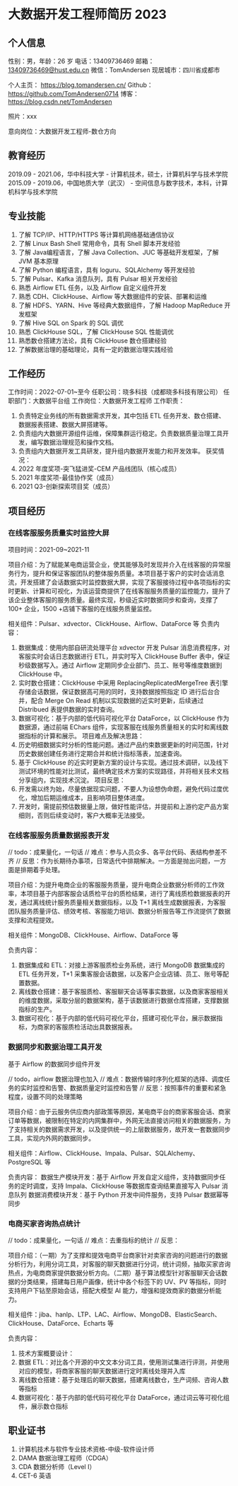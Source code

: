 # 大数据开发工程师简历 2023


## 个人信息

性别：男，年龄：26 岁
电话：13409736469
邮箱： 13409736469@hust.edu.cn
微信：TomAndersen
现居城市：四川省成都市


个人主页： https://blog.tomandersen.cn/
Github： https://github.com/TomAndersen0714
博客： https://blog.csdn.net/TomAndersen

照片：xxx

意向岗位：大数据开发工程师-数仓方向

## 教育经历

2019.09 - 2021.06，华中科技大学 - 计算机技术，硕士，计算机科学与技术学院
2015.09 - 2019.06，中国地质大学（武汉） - 空间信息与数字技术，本科，计算机科学与技术学院

## 专业技能

1. 了解 TCP/IP、HTTP/HTTPS 等计算机网络基础通信协议
2. 了解 Linux Bash Shell 常用命令，具有 Shell 脚本开发经验
3. 了解 Java编程语言，了解 Java Collection、JUC 等基础开发框架，了解 JVM 基本原理
4. 了解 Python 编程语言，具有 loguru、SQLAlchemy 等开发经验
5. 了解 Pulsar、Kafka 消息队列，具有 Pulsar 相关开发经验
6. 熟悉 Airflow ETL 任务，以及 Airflow 自定义组件开发
7. 熟悉 CDH、ClickHouse、Airflow 等大数据组件的安装、部署和运维
8. 了解 HDFS、YARN、Hive 等经典大数据组件，了解 Hadoop MapReduce 开发框架
9. 了解 Hive SQL on Spark 的 SQL 调优
10. 熟悉 ClickHouse SQL，了解 ClickHouse SQL 性能调优
11. 熟悉数仓搭建方法论，具有 ClickHouse 数仓搭建经验
12. 了解数据治理的基础理论，具有一定的数据治理实践经验

## 工作经历

工作时间：2022-07-01~至今
任职公司：晓多科技（成都晓多科技有限公司）
任职部门：大数据平台组
工作岗位：大数据开发工程师
工作职责：
1. 负责特定业务线的所有数据需求开发，其中包括 ETL 任务开发、数仓搭建、数据报表搭建、数据大屏搭建等。
2. 负责组内大数据开源组件运维，保障集群运行稳定。负责数据质量治理工具开发，编写数据治理规范和操作文档。
3. 负责组内大数据开发工具研发，提升组内数据开发能力和开发效率。
获奖情况：
1. 2022 年度奖项-突飞猛进奖-CEM 产品线团队（核心成员）
2. 2021 年度奖项-最佳协作奖（成员）
3. 2021 Q3-创新探索项目奖（成员）

## 项目经历

### 在线客服服务质量实时监控大屏


项目时间：2021-09~2021-11

项目介绍：为了赋能某电商运营企业，使其能够及时发现并介入在线客服的异常服务行为，提升和保证客服团队的整体服务质量。本项目基于客户的实时会话消息流，开发搭建了会话数据实时监控数据大屏，实现了客服接待过程中各项指标的实时更新、计算和可视化，为该运营商提供了在线客服服务质量的监控能力，提升了该企业整体客服的服务质量。最终实现，秒级近实时数据同步和查询，支撑了 100+ 企业，1500 +店铺下客服的在线服务质量监控。

相关组件：Pulsar、xdvector、ClickHouse、Airflow、DataForce 等
负责内容：
1. 数据集成：使用内部自研流处理平台 xdvector 开发 Pulsar 消息消费程序，对客服实时会话日志数据进行 ETL，并实时写入 ClickHouse Buffer 表中，保证秒级数据写入。通过 Airflow 定期同步企业部门、员工、账号等维度数据到 ClickHouse 中。
2. 实时数仓搭建：ClickHouse 中采用 ReplacingReplicatedMergeTree 表引擎存储会话数据，保证数据高可用的同时，支持数据按照指定 ID 进行后台合并，配合 Merge On Read 机制以实现数据的近实时更新，后续通过 Distribued 表提供数据的实时查询。
3. 数据可视化：基于内部的低代码可视化平台 DataForce，以 ClickHouse 作为数据源，通过前端 EChars 组件，实现客服在线服务质量相关的实时和离线数据指标的计算和展示。
项目难点及解决思路：
1. 历史明细数据实时分析的性能问题。通过产品约束数据更新的时间范围，针对历史数据创建任务进行定期合并和统计指标落表，加速查询。
2. 基于 ClickHouse 的近实时更新方案的设计与实现。通过技术调研，以及线下测试环境的性能对比测试，最终确定技术方案的实现路径，并将相关技术文档分享组内，实现技术沉淀。
项目反思：
1. 开发需以终为始，尽量依据现实问题，不要人为设想伪命题，避免代码过度优化，增加后期运维成本，且影响项目整体进度。
2. 开发时，需提前预估数据量上限，做好性能评估，并提前和上游约定产品方案细则，否则后续变动时，客户大概率无法接受。

### 在线客服服务质量数据报表开发

// todo：成果量化，一句话
// 难点：参与人员众多、各平台代码、表结构参差不齐
// 反思：作为长期待办事项，日常迭代中排期解决。一方面是抛出问题，一方面是排期着手处理。

项目介绍：为提升电商企业的客服服务质量，提升电商企业数据分析师的工作效率，本项目基于内部客服会话质检平台的质检结果，进行了离线质检数据报表的开发，通过离线统计服务质量相关数据指标，以及 T+1 离线生成数据报表，为客服团队服务质量评估、绩效考核、客服能力培训、数据分析报告等工作流提供了数据支撑和流程提效。

相关组件：MongoDB、ClickHouse、Airflow、DataForce 等

负责内容：
1. 数据集成和 ETL：对接上游客服质检业务系统，进行 MongoDB 数据集成的 ETL 任务开发，T+1 采集客服会话数据，以及客户企业店铺、员工、账号等配置数据。
2. 离线数仓搭建：基于客服质检、客服聊天会话等事实数据，以及商家客服相关的维度数据，采取分层的数据架构，基于该数据进行数据仓库搭建，支撑数据指标的生产。
3. 数据可视化：基于内部的低代码可视化平台，搭建可视化平台，展示数据指标，为商家的客服质检活动出具数据报表。

### 数据同步和数据治理工具开发

基于 Airflow 的数据同步组件开发

// todo，airflow 数据治理也加入
// 难点：数据传输时序列化框架的选择、调度任务的实时监控和告警、数据质量定时监控和告警
// 反思：按照事件的重要和紧急程度，设置不同的处理策略

项目介绍：由于云服务供应商内部政策等原因，某电商平台的商家客服会话、商家订单等数据，被限制在特定的内网集群中，外网无法直接访问相关的数据服务，为了支持相关的数据需求开发，以及提供统一的上层数据服务，故开发一套数据同步工具，实现内外网的数据同步。

相关组件：Airflow、ClickHouse、Impala、Pulsar、SQLAlchemy、PostgreSQL 等  

负责内容：
数据生产模块开发：基于 Airflow 开发自定义组件，支持数据同步任务的定时调度，支持 Impala、ClickHouse 等数据库查询结果直接写入 Pulsar 消息队列
数据消费模块开发：基于 Python 开发中间件服务，支持 Pulsar 数据幂等同步

### 电商买家咨询热点统计

// todo：成果量化，一句话
// 难点：去重指标的统计
// 反思：

项目介绍：（一期）为了支撑和提效电商平台商家针对卖家咨询的问题进行的数据分析行为，利用分词工具，对客服的聊天数据进行分词，统计词频，抽取买家咨询热点，为电商商家提供数据分析方向。（二期）基于算法模型针对客服聊天会话数据的分类结果，搭建每日用户画像，统计中各个标签下的 UV、PV 等指标，同时支持用户下钻至原始会话，搭配大模型 AI 能力，增强和提效商家的数据分析能力。

相关组件：jiba、hanlp、LTP、LAC、Airflow、MongoDB、ElasticSearch、ClickHouse、DataForce、Echarts 等

负责内容：
1. 技术方案概要设计：
2. 数据 ETL：对比各个开源的中文文本分词工具，使用测试集进行评测，并使用对应的模型，将商家客服的聊天数据进行定时离线处理并入库
3. 离线数仓搭建：基于处理后的聊天数据，搭建离线数仓，生产词频、咨询人数等指标
4. 数据可视化：基于内部的低代码可视化平台 DataForce，通过词云等可视化组件，展示数仓指标

## 职业证书

1. 计算机技术与软件专业技术资格-中级-软件设计师
2. DAMA 数据治理工程师（CDGA）
3. CDA 数据分析师（Level I）
4. CET-6 英语